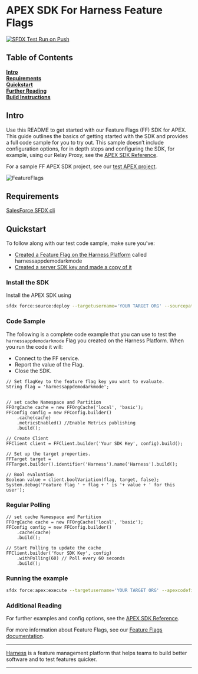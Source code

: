 APEX SDK For Harness Feature Flags
========================

[![SFDX Test Run on Push](https://github.com/harness/ff-apex-server-sdk/actions/workflows/ci.yaml/badge.svg)](https://github.com/harness/ff-apex-server-sdk/actions/workflows/ci.yaml)

## Table of Contents
**[Intro](#Intro)**<br>
**[Requirements](#Requirements)**<br>
**[Quickstart](#Quickstart)**<br>
**[Further Reading](docs/further_reading.md)**<br>
**[Build Instructions](docs/build.md)**<br>


## Intro
Use this README to get started with our Feature Flags (FF) SDK for APEX. This guide outlines the basics of getting started with the SDK and provides a full code sample for you to try out.
This sample doesn’t include configuration options, for in depth steps and configuring the SDK, for example, using our Relay Proxy, see the  [APEX SDK Reference](https://docs.harness.io/article/aoe0y33mut-apex-sdk-reference).

For a sample FF APEX SDK project, see our [test APEX project](https://github.com/harness/ff-apex-server-sample).

![FeatureFlags](./ff-gui.png)

## Requirements
[SalesForce SFDX cli](https://developer.salesforce.com/tools/sfdxcli)

## Quickstart
To follow along with our test code sample, make sure you’ve:

- [Created a Feature Flag on the Harness Platform](https://ngdocs.harness.io/article/1j7pdkqh7j-create-a-feature-flag) called harnessappdemodarkmode
- [Created a server SDK key and made a copy of it](https://ngdocs.harness.io/article/1j7pdkqh7j-create-a-feature-flag#step_3_create_an_sdk_key)


### Install the SDK
Install the APEX SDK using
```bash
sfdx force:source:deploy --targetusername='YOUR TARGET ORG' --sourcepath='force-app'
```

### Code Sample
The following is a complete code example that you can use to test the `harnessappdemodarkmode` Flag you created on the Harness Platform. When you run the code it will:
- Connect to the FF service.
- Report the value of the Flag.
- Close the SDK.

```apex
// Set flagKey to the feature flag key you want to evaluate.
String flag = 'harnessappdemodarkmode';


// set cache Namespace and Partition
FFOrgCache cache = new FFOrgCache('local', 'basic');
FFConfig config = new FFConfig.builder()
    .cache(cache)
    .metricsEnabled() //Enable Metrics publishing
    .build();

// Create Client
FFClient client = FFClient.builder('Your SDK Key', config).build();

// Set up the target properties.
FFTarget target = FFTarget.builder().identifier('Harness').name('Harness').build();

// Bool evaluation
Boolean value = client.boolVariation(flag, target, false);
System.debug('Feature flag ' + flag + ' is '+ value + ' for this user');
```

### Regular Polling
```apex
// set cache Namespace and Partition
FFOrgCache cache = new FFOrgCache('local', 'basic');
FFConfig config = new FFConfig.builder()
    .cache(cache)
    .build();

// Start Polling to update the cache
FFClient.builder('Your SDK Key', config)
    .withPolling(60) // Poll every 60 seconds
    .build();
```

### Running the example

```bash
sfdx force:apex:execute --targetusername='YOUR TARGET ORG' --apexcodefile='YOUR_FILENAME.apex'
```

### Additional Reading

For further examples and config options, see the [APEX SDK Reference](https://docs.harness.io/article/aoe0y33mut-apex-sdk-reference).

For more information about Feature Flags, see our [Feature Flags documentation](https://ngdocs.harness.io/article/0a2u2ppp8s-getting-started-with-feature-flags).

-------------------------
[Harness](https://www.harness.io/) is a feature management platform that helps teams to build better software and to
test features quicker.

-------------------------